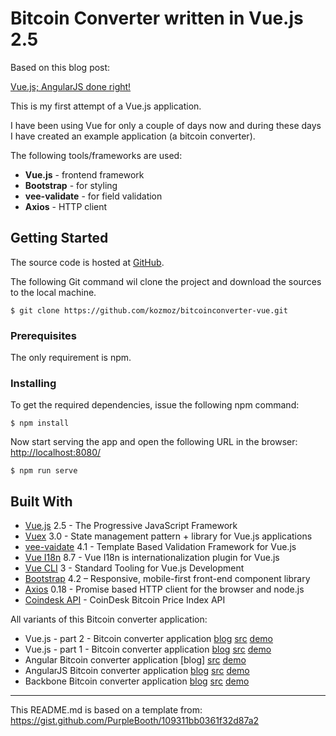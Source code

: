# Bitcoin Converter written in Vue.js 2.5

Based on this blog post: 

[Vue.js; AngularJS done right!](https://juur.link/2019/01/vue-js-angularjs-done-right)

This is my first attempt of a Vue.js application. 

I have been using Vue for only a couple of days now and during these days I have created an example application 
(a bitcoin converter).  

The following tools/frameworks are used:

* **Vue.js** - frontend framework
* **Bootstrap** - for styling
* **vee-validate** - for field validation
* **Axios** - HTTP client

## Getting Started

The source code is hosted at [GitHub](https://github.com/kozmoz/bitcoinconverter-vue). 

The following Git command wil clone the project and download the sources to the local machine.  

```
$ git clone https://github.com/kozmoz/bitcoinconverter-vue.git 
```

### Prerequisites

The only requirement is npm.

### Installing

To get the required dependencies, issue the following npm command:

```
$ npm install
```

Now start serving the app and open the following URL in the browser:
[http://localhost:8080/](http://localhost:8080/)  

```
$ npm run serve
```

## Built With

* [Vue.js](https://vuejs.org) 2.5 - The Progressive JavaScript Framework
* [Vuex](https://vuex.vuejs.org) 3.0 - State management pattern + library for Vue.js applications
* [vee-vaidate](https://baianat.github.io/vee-validate/) 4.1 - Template Based Validation Framework for Vue.js
* [Vue I18n](https://kazupon.github.io/vue-i18n/) 8.7 - Vue I18n is internationalization plugin for Vue.js
* [Vue CLI](https://cli.vuejs.org) 3 - Standard Tooling for Vue.js Development
* [Bootstrap](https://getbootstrap.com) 4.2 – Responsive, mobile-first front-end component library
* [Axios](https://github.com/axios/axios) 0.18 - Promise based HTTP client for the browser and node.js
* [Coindesk API](https://www.coindesk.com/api) - CoinDesk Bitcoin Price Index API

All variants of this Bitcoin converter application:

* Vue.js - part 2 - Bitcoin converter application [blog](https://juur.link/2019/01/vue-js-angularjs-done-right-part2/) [src](https://github.com/kozmoz/bitcoinconverter-vue) [demo](http://sandbox.juurlink.org/vuejs-part2/)
* Vue.js - part 1 - Bitcoin converter application [blog](https://juur.link/2019/01/vue-js-angularjs-done-right/) [src](https://github.com/kozmoz/bitcoinconverter-vue/tree/without-single-file-components) [demo](http://sandbox.juurlink.org/vuejs/)
* Angular Bitcoin converter application [blog] [src](https://github.com/kozmoz/bitcoinconverter-angular2) [demo](http://sandbox.juurlink.org/angularjs2/)
* AngularJS Bitcoin converter application [blog](https://juur.link/2013/05/angularjs/) [src](https://github.com/kozmoz/bitcoinconverter-angular1) [demo](http://sandbox.juurlink.org/angularjs/)
* Backbone Bitcoin converter application [blog](https://juur.link/2013/10/backbone-js-introductie/) [src](https://github.com/kozmoz/bitcoinconverter-backbone) [demo](http://sandbox.juurlink.org/backbone/)

---

This README.md is based on a template from: 
https://gist.github.com/PurpleBooth/109311bb0361f32d87a2
